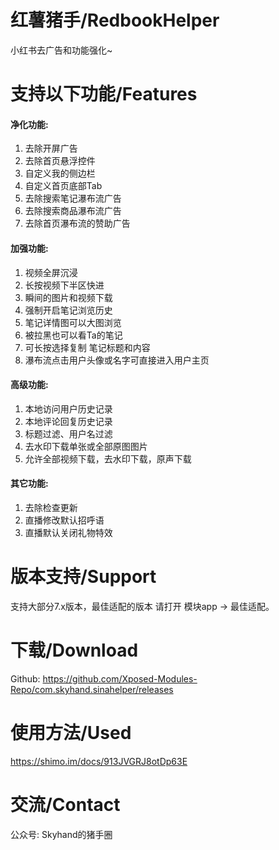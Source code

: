 # 红薯猪手/RedbookHelper

小红书去广告和功能强化~


# 支持以下功能/Features

#### 净化功能: 
1. 去除开屏广告
2. 去除首页悬浮控件
3. 自定义我的侧边栏
4. 自定义首页底部Tab
5. 去除搜索笔记瀑布流广告
6. 去除搜索商品瀑布流广告
7. 去除首页瀑布流的赞助广告

#### 加强功能:
1. 视频全屏沉浸
2. 长按视频下半区快进
3. 瞬间的图片和视频下载
4. 强制开启笔记浏览历史
5. 笔记详情图可以大图浏览
6. 被拉黑也可以看Ta的笔记
7. 可长按选择复制 笔记标题和内容
8. 瀑布流点击用户头像或名字可直接进入用户主页

#### 高级功能:
1. 本地访问用户历史记录
2. 本地评论回复历史记录
3. 标题过滤、用户名过滤 
4. 去水印下载单张或全部原图图片
5. 允许全部视频下载，去水印下载，原声下载 

#### 其它功能:
1. 去除检查更新
2. 直播修改默认招呼语
3. 直播默认关闭礼物特效 



# 版本支持/Support

支持大部分7.x版本，最佳适配的版本 请打开 模块app -> 最佳适配。


# 下载/Download

Github: https://github.com/Xposed-Modules-Repo/com.skyhand.sinahelper/releases


# 使用方法/Used
https://shimo.im/docs/913JVGRJ8otDp63E


# 交流/Contact
公众号: Skyhand的猪手圈

